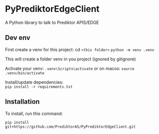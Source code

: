 # PyPrediktorEdgeClient
A Python library to talk to Prediktor APIS/EDGE

## Dev env
First create a venv for this project: cd `<this folder>`
`python -m venv .venv`

This will create a folder venv in you project (ignored by gitignore)

Activate your venv:
`.venv\Scripts\activate`
or on macos:
`source .venv/bin/activate`

Install/update dependencies:  
`pip install -r requirements.txt`

## Installation
To install, run this command: 
```
pip install git+https://github.com/PrediktorAS/PyPrediktorEdgeClient.git
```